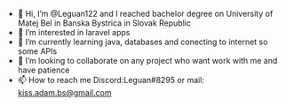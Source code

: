 - 👋 Hi, I’m @Leguan122 and I  reached bachelor degree on University of Matej Bel in Banska Bystrica in Slovak Republic
- 👀 I’m interested in laravel apps
- 🌱 I’m currently learning java, databases and conecting to internet so some APIs
- 💞️ I’m looking to collaborate on any project who want work with me and have patience
- 📫 How to reach me Discord:Leguan#8295  or mail: kiss.adam.bs@gmail.com

<!---
Leguan122/Leguan122 is a ✨ special ✨ repository because its `README.md` (this file) appears on your GitHub profile.
You can click the Preview link to take a look at your changes.
--->
